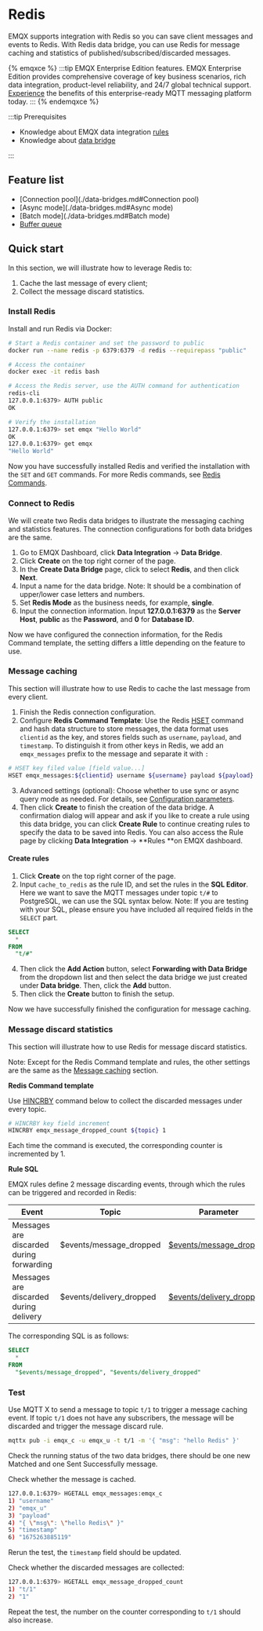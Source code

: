 # Redis

EMQX supports integration with Redis so you can save client messages and events to Redis. With Redis data bridge, you can use Redis for message caching and statistics of published/subscribed/discarded messages. 

{% emqxce %}
:::tip
EMQX Enterprise Edition features. EMQX Enterprise Edition provides comprehensive coverage of key business scenarios, rich data integration, product-level reliability, and 24/7 global technical support. [Experience](https://www.emqx.com/en/try?product=enterprise) the benefits of this enterprise-ready MQTT messaging platform today.
:::
{% endemqxce %}

<!-- TODO 确认是否支持数据发布订阅操作、消息队列等场景。 -->

:::tip Prerequisites

- Knowledge about EMQX data integration [rules](./rules.md)
- Knowledge about [data bridge](./data-bridges.md)

:::

## Feature list

- [Connection pool](./data-bridges.md#Connection pool)
- [Async mode](./data-bridges.md#Async mode)
- [Batch mode](./data-bridges.md#Batch mode)
- [Buffer queue](./data-bridges.md#缓存队列)

<!-- TODO 配置参数 需要补充链接到配置手册对应配置章节。 -->

## Quick start

In this section, we will illustrate how to leverage Redis to:

1. Cache the last message of every client;
2. Collect the message discard statistics. 

### Install Redis

Install and run Redis via Docker:

```bash
# Start a Redis container and set the password to public
docker run --name redis -p 6379:6379 -d redis --requirepass "public"

# Access the container
docker exec -it redis bash

# Access the Redis server, use the AUTH command for authentication
redis-cli
127.0.0.1:6379> AUTH public
OK

# Verify the installation
127.0.0.1:6379> set emqx "Hello World"
OK
127.0.0.1:6379> get emqx
"Hello World"
```

Now you have successfully installed Redis and verified the installation with the `SET` and `GET` commands. For more Redis commands, see [Redis Commands](https://redis.io/commands/). 

### Connect to Redis

We will create two Redis data bridges to illustrate the messaging caching and statistics features. The connection configurations for both data bridges are the same. 

1. Go to EMQX Dashboard, click **Data Integration** -> **Data Bridge**.
2. Click **Create** on the top right corner of the page.
3. In the **Create Data Bridge** page, click to select **Redis**, and then click **Next**.
4. Input a name for the data bridge. Note: It should be a combination of upper/lower case letters and numbers.
5. Set **Redis Mode** as the business needs, for example, **single**. 
6. Input the connection information. Input **127.0.0.1:6379** as the **Server Host**, **public** as the **Password**, and **0** for **Database ID**. 

Now we have configured the connection information, for the Redis Command template, the setting differs a little depending on the feature to use. 

### Message caching

This section will illustrate how to use Redis to cache the last message from every client. 

1. Finish the Redis connection configuration. 
2. Configure **Redis Command Template**: Use the Redis [HSET](https://redis.io/commands/hset/) command and hash data structure to store messages, the data format uses `clientid` as the key, and stores fields such as `username`, `payload`, and `timestamp`. To distinguish it from other keys in Redis, we add an `emqx_messages` prefix to the message and separate it with `:`

```bash
# HSET key filed value [field value...]
HSET emqx_messages:${clientid} username ${username} payload ${payload} timestamp ${timestamp}
```

  <!-- TODO 同时执行多个 Redis 命令? -->

3. Advanced settings (optional):  Choose whether to use sync or async query mode as needed. For details, see [Configuration parameters](#Configuration).
4. Then click **Create** to finish the creation of the data bridge. A confirmation dialog will appear and ask if you like to create a rule using this data bridge, you can click **Create Rule** to continue creating rules to specify the data to be saved into Redis. You can also access the Rule page by clicking **Data Integration** -> **Rules **on EMQX dashboard. 

#### Create rules

1. Click **Create** on the top right corner of the page.
2. Input `cache_to_redis` as the rule ID, and set the rules in the **SQL Editor**. Here we want to save the MQTT messages under topic `t/#`  to PostgreSQL, we can use the SQL syntax below. Note: If you are testing with your SQL, please ensure you have included all required fields in the `SELECT` part. 

```sql
SELECT
  *
FROM
  "t/#"
```

4. Then click the **Add Action** button, select **Forwarding with Data Bridge** from the dropdown list and then select the data bridge we just created under **Data bridge**. Then, click the **Add** button. 
4. Then click the **Create** button to finish the setup. 

Now we have successfully finished the configuration for message caching.

### Message discard statistics

This section will illustrate how to use Redis for message discard statistics. 

Note: Except for the Redis Command template and rules, the other settings are the same as the [Message caching](#消息暂存) section. 

**Redis Command template**

Use [HINCRBY](https://redis.io/commands/hincrby/) command below to collect the discarded messages under every topic.

```bash
# HINCRBY key field increment
HINCRBY emqx_message_dropped_count ${topic} 1
```

Each time the command is executed, the corresponding counter is incremented by 1.

**Rule SQL**

EMQX rules define 2 message discarding events, through which the rules can be triggered and recorded in Redis:

| Event                                    | Topic                    | Parameter                                                    |
| ---------------------------------------- | ------------------------ | ------------------------------------------------------------ |
| Messages are discarded during forwarding | $events/message_dropped | [$events/message_dropped](./rule-sql-events-and-fields.md#events-message-dropped) |
| Messages are discarded during delivery   | $events/delivery_dropped | [$events/delivery_dropped](./rule-sql-events-and-fields.md#events-delivery-dropped) |

The corresponding SQL is as follows: 

```sql
SELECT
  *
FROM
  "$events/message_dropped", "$events/delivery_dropped"
```

### Test

Use MQTT X  to send a message to topic  `t/1`  to trigger a message caching event. If topic  `t/1`  does not have any subscribers, the message will be discarded and trigger the message discard rule. 

```bash
mqttx pub -i emqx_c -u emqx_u -t t/1 -m '{ "msg": "hello Redis" }'
```

Check the running status of the two data bridges, there should be one new Matched and one Sent Successfully message.

Check whether the message is cached. 

```bash
127.0.0.1:6379> HGETALL emqx_messages:emqx_c
1) "username"
2) "emqx_u"
3) "payload"
4) "{ \"msg\": \"hello Redis\" }"
5) "timestamp"
6) "1675263885119"
```

Rerun the test, the `timestamp` field should be updated. 

Check whether the discarded messages are collected:

```bash
127.0.0.1:6379> HGETALL emqx_message_dropped_count
1) "t/1"
2) "1"
```

Repeat the test, the number on the counter corresponding to `t/1` should also increase. 


